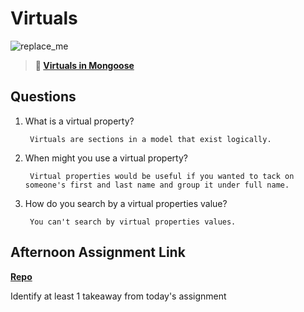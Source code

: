 # Virtuals

![replace_me](https://codeworks.blob.core.windows.net/public/assets/img/illustrations/placeholder.svg)

> **📖 [Virtuals in Mongoose](https://codeworksacademy.com/fs-student-guide/resources/wk5/04-Virtuals)**

## Questions

1. What is a virtual property?

        Virtuals are sections in a model that exist logically.

2. When might you use a virtual property? 

        Virtual properties would be useful if you wanted to tack on someone's first and last name and group it under full name.

3. How do you search by a virtual properties value?

        You can't search by virtual properties values.

## Afternoon Assignment Link

**[Repo](https://github.com/TamraPeterson/<ASSIGNMENT_REPO>)**

Identify at least 1 takeaway from today's assignment
